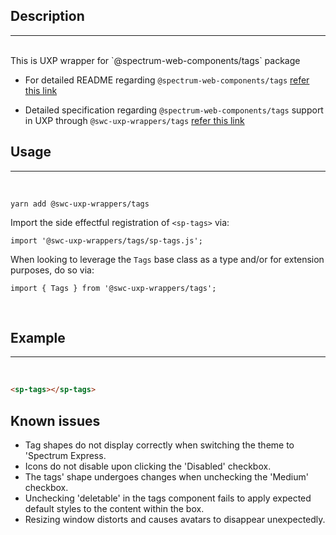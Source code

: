 ## Description

---

<br />
This is UXP wrapper for `@spectrum-web-components/tags` package 
<br />

-   For detailed README regarding `@spectrum-web-components/tags` [refer this link](https://www.npmjs.com/package/@spectrum-web-components/tags/v/0.10.1)

-   Detailed specification regarding `@spectrum-web-components/tags` support in UXP through `@swc-uxp-wrappers/tags` [refer this link](https://developer.adobe.com/photoshop/uxp/2022/uxp-api/reference-spectrum/swc/)

## Usage

---

<br />

```
yarn add @swc-uxp-wrappers/tags
```

Import the side effectful registration of `<sp-tags>` via:

```
import '@swc-uxp-wrappers/tags/sp-tags.js';
```

When looking to leverage the `Tags` base class as a type and/or for extension purposes, do so via:

```
import { Tags } from '@swc-uxp-wrappers/tags';
```

<br />

## Example

---

<br />

```html
<sp-tags></sp-tags>
```

## Known issues
- Tag shapes do not display correctly when switching the theme to 'Spectrum Express.
- Icons do not disable upon clicking the 'Disabled' checkbox.
- The tags' shape undergoes changes when unchecking the 'Medium' checkbox.
- Unchecking 'deletable' in the tags component fails to apply expected default styles to the content within the box.
- Resizing window distorts and causes avatars to disappear unexpectedly. 

